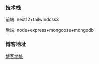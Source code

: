 ### 技术栈

前端: next12+tailwindcss3

后端: node+express+mongoose+mongodb

### 博客地址

[博客地址](https://q-blog-front.vercel.app)
